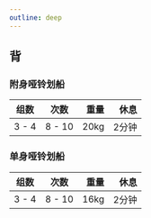 ```yaml
---
outline: deep
---
```


## 背

### 附身哑铃划船

| 组数  |  次数  | 重量 |  休息 |
| ----- | :----: | ---: | ----: |
| 3 - 4 | 8 - 10 | 20kg | 2分钟 |

### 单身哑铃划船

| 组数  |  次数  | 重量 |  休息 |
| ----- | :----: | ---: | ----: |
| 3 - 4 | 8 - 10 | 16kg | 2分钟 |

